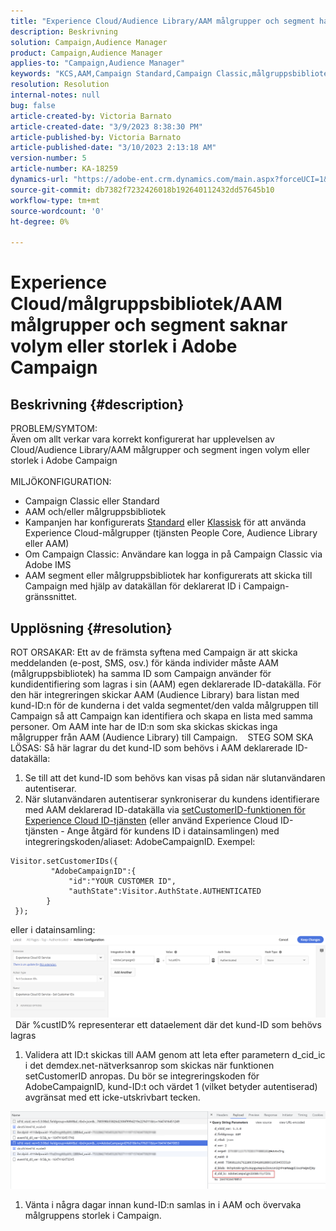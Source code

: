 ```yaml
---
title: "Experience Cloud/Audience Library/AAM målgrupper och segment har ingen volym eller storlek i Adobe Campaign"
description: Beskrivning
solution: Campaign,Audience Manager
product: Campaign,Audience Manager
applies-to: "Campaign,Audience Manager"
keywords: "KCS,AAM,Campaign Standard,Campaign Classic,målgruppsbibliotek,People Core Service,Experience Cloud-målgrupper"
resolution: Resolution
internal-notes: null
bug: false
article-created-by: Victoria Barnato
article-created-date: "3/9/2023 8:38:30 PM"
article-published-by: Victoria Barnato
article-published-date: "3/10/2023 2:13:18 AM"
version-number: 5
article-number: KA-18259
dynamics-url: "https://adobe-ent.crm.dynamics.com/main.aspx?forceUCI=1&pagetype=entityrecord&etn=knowledgearticle&id=f4d94156-babe-ed11-83ff-6045bd006d92"
source-git-commit: db7382f7232426018b192640112432dd57645b10
workflow-type: tm+mt
source-wordcount: '0'
ht-degree: 0%

---
```


# Experience Cloud/målgruppsbibliotek/AAM målgrupper och segment saknar volym eller storlek i Adobe Campaign

## Beskrivning {#description}

PROBLEM/SYMTOM:
<br>Även om allt verkar vara korrekt konfigurerat har upplevelsen av Cloud/Audience Library/AAM målgrupper och segment ingen volym eller storlek i Adobe Campaign
<br> 
<br>MILJÖKONFIGURATION:<br>
- Campaign Classic eller Standard
- AAM och/eller målgruppsbibliotek
- Kampanjen har konfigurerats [Standard](https://experienceleague.adobe.com/docs/campaign-standard/using/integrating-with-adobe-cloud/working-with-campaign-and-audience-manager-or-people-core-service/provisioning-and-configuring-integration-with-audience-manager-or-people-core-service.html?lang=en) eller [Klassisk](https://experienceleague.adobe.com/docs/campaign-classic/using/integrating-with-adobe-experience-cloud/audience-sharing/configuring-shared-audiences-integration-in-adobe-campaign.html?lang=en) för att använda Experience Cloud-målgrupper (tjänsten People Core, Audience Library eller AAM)
- Om Campaign Classic: Användare kan logga in på Campaign Classic via Adobe IMS
- AAM segment eller målgruppsbibliotek har konfigurerats att skicka till Campaign med hjälp av datakällan för deklarerat ID i Campaign-gränssnittet.



## Upplösning {#resolution}


ROT ORSAKAR: Ett av de främsta syftena med Campaign är att skicka meddelanden (e-post, SMS, osv.) för kända individer måste AAM (målgruppsbibliotek) ha samma ID som Campaign använder för kundidentifiering som lagras i sin (AAM) egen deklarerade ID-datakälla. För den här integreringen skickar AAM (Audience Library) bara listan med kund-ID:n för de kunderna i det valda segmentet/den valda målgruppen till Campaign så att Campaign kan identifiera och skapa en lista med samma personer. Om AAM inte har de ID:n som ska skickas skickas inga målgrupper från AAM (Audience Library) till Campaign. 
 
STEG SOM SKA LÖSAS: Så här lagrar du det kund-ID som behövs i AAM deklarerade ID-datakälla:

1. Se till att det kund-ID som behövs kan visas på sidan när slutanvändaren autentiserar.
2. När slutanvändaren autentiserar synkroniserar du kundens identifierare med AAM deklarerad ID-datakälla via [setCustomerID-funktionen för Experience Cloud ID-tjänsten](https://experienceleague.adobe.com/docs/id-service/using/id-service-api/methods/setcustomerids.html?lang=en) (eller använd Experience Cloud ID-tjänsten - Ange åtgärd för kundens ID i datainsamlingen) med integreringskoden/aliaset: AdobeCampaignID. Exempel:



```
Visitor.setCustomerIDs({
         "AdobeCampaignID":{ 
             "id":"YOUR CUSTOMER ID", 
             "authState":Visitor.AuthState.AUTHENTICATED 
        } 
 });
```


eller i datainsamling:
![](assets/4e9305cf-76a5-ec11-983f-0022480b028f.png)
 
Där %custID% representerar ett dataelement där det kund-ID som behövs lagras



1. Validera att ID:t skickas till AAM genom att leta efter parametern d_cid_ic i det demdex.net-nätverksanrop som skickas när funktionen setCustomerID anropas. Du bör se integreringskoden för AdobeCampaignID, kund-ID:t och värdet 1 (vilket betyder autentiserad) avgränsat med ett icke-utskrivbart tecken.


![](assets/4f9305cf-76a5-ec11-983f-0022480b028f.png)

1. Vänta i några dagar innan kund-ID:n samlas in i AAM och övervaka målgruppens storlek i Campaign.

